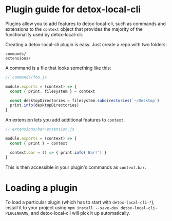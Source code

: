# Plugin guide for detox-local-cli

Plugins allow you to add features to detox-local-cli, such as commands and
extensions to the `context` object that provides the majority of the functionality
used by detox-local-cli.

Creating a detox-local-cli plugin is easy. Just create a repo with two folders:

```
commands/
extensions/
```

A command is a file that looks something like this:

```js
// commands/foo.js

module.exports = (context) => {
  const { print, filesystem } = context

  const desktopDirectories = filesystem.subdirectories(`~/Desktop`)
  print.info(desktopDirectories)
}
```

An extension lets you add additional features to `context`.

```js
// extensions/bar-extension.js

module.exports = (context) => {
  const { print } = context

  context.bar = () => { print.info('Bar!') }
}
```

This is then accessible in your plugin's commands as `context.bar`.

# Loading a plugin

To load a particular plugin (which has to start with `detox-local-cli-*`),
install it to your project using `npm install --save-dev detox-local-cli-PLUGINNAME`,
and detox-local-cli will pick it up automatically.
